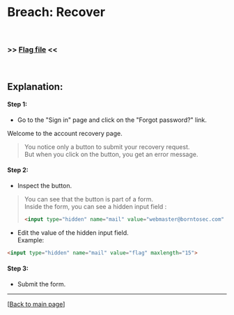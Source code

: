 # Breach: Recover


<br>

### >> [Flag file](../flag) <<

<br>


## Explanation:

#### Step 1:

- Go to the "Sign in" page and click on the "Forgot password?" link.

Welcome to the account recovery page.

> You notice only a button to submit your recovery request.<br>
> But when you click on the button, you get an error message.


#### Step 2:

- Inspect the button.

> You can see that the button is part of a form.<br>
> Inside the form, you can see a hidden input field :
> ```html
> <input type="hidden" name="mail" value="webmaster@borntosec.com" maxlength="15">
> ```

- Edit the value of the hidden input field.<br>
  Example:
```html
<input type="hidden" name="mail" value="flag" maxlength="15">
```


#### Step 3:

- Submit the form.


---

[[Back to main page](/#darkly)]
